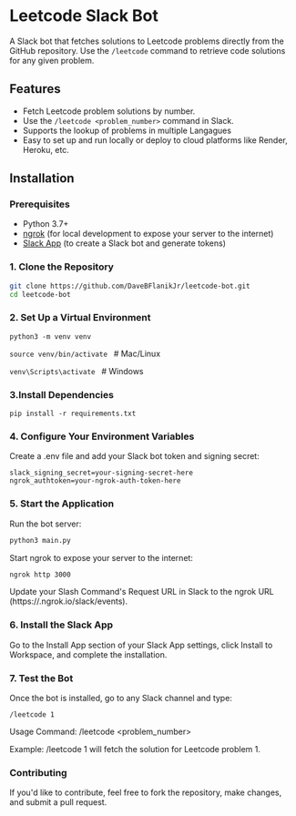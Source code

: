 # Leetcode Slack Bot

A Slack bot that fetches solutions to Leetcode problems directly from the GitHub repository. Use the `/leetcode` command to retrieve code solutions for any given problem.

## Features

- Fetch Leetcode problem solutions by number.
- Use the `/leetcode <problem_number>` command in Slack.
- Supports the lookup of problems in multiple Langagues
- Easy to set up and run locally or deploy to cloud platforms like Render, Heroku, etc.

## Installation

### Prerequisites

- Python 3.7+
- [ngrok](https://ngrok.com/) (for local development to expose your server to the internet)
- [Slack App](https://api.slack.com/apps) (to create a Slack bot and generate tokens)

### 1. Clone the Repository

```bash
git clone https://github.com/DaveBFlanikJr/leetcode-bot.git
cd leetcode-bot
```

### 2. Set Up a Virtual Environment
```python3 -m venv venv```

```source venv/bin/activate ``` # Mac/Linux

```venv\Scripts\activate ``` # Windows

### 3.Install Dependencies
```pip install -r requirements.txt```

### 4. Configure Your Environment Variables
Create a .env file and add your Slack bot token and signing secret:
```lack_bot_token=your-bot-token-here
slack_signing_secret=your-signing-secret-here
ngrok_authtoken=your-ngrok-auth-token-here
```

### 5. Start the Application
Run the bot server:
```bash
python3 main.py
```

Start ngrok to expose your server to the internet:
```bash
ngrok http 3000
```
Update your Slash Command's Request URL in Slack to the ngrok URL (https://<random-id>.ngrok.io/slack/events).

### 6. Install the Slack App
Go to the Install App section of your Slack App settings, click Install to Workspace, and complete the installation.

### 7. Test the Bot
Once the bot is installed, go to any Slack channel and type:
```
/leetcode 1
```

Usage
Command: /leetcode <problem_number>

Example: /leetcode 1 will fetch the solution for Leetcode problem 1.

### Contributing
If you'd like to contribute, feel free to fork the repository, make changes, and submit a pull request.
